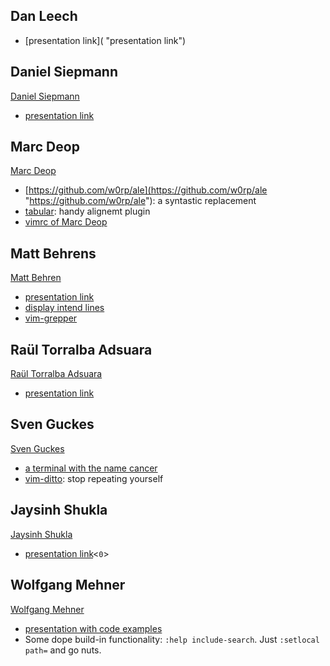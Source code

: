 ## Dan Leech

- [presentation link]( "presentation link")


## Daniel Siepmann

[Daniel Siepmann](https://daniel-siepmann.de/ "Daniel Siepmann")

- [presentation link](https://daniel-siepmann.de/Talk/Writing-NeoVim-Plugins-using-Python-Plugin-API.html "presentation link")


## Marc Deop

[Marc Deop](https://github.com/marcdeop "Marc Deop")

- [https://github.com/w0rp/ale](https://github.com/w0rp/ale "https://github.com/w0rp/ale"): a syntastic
replacement
- [tabular](https://raw.githubusercontent.com/godlygeek/tabular/master/doc/Tabular.txt "tabular"): handy alignemt
plugin
- [vimrc of Marc Deop](https://github.com/marcdeop/dotfiles/blob/master/.vimrc "vimrc of Marc Deop")


## Matt Behrens

[Matt Behren](https://github.com/askedrelic "Matt Behren")

- [presentation link](https://files.asktherelic.com/vimfest2017_-_vim_the_ide.pdf "presentation link")
- [display intend lines](https://github.com/nathanaelkane/vim-indent-guides "display intend lines")
- [vim-grepper](https://github.com/mhinz/vim-grepper "vim-grepper")


## Raül Torralba Adsuara

[Raül Torralba Adsuara](https://github.com/rtorralba "Raül Torralba Adsuara")

- [presentation
link](https://docs.google.com/presentation/d/1is1VNhquIW6qEEeL9U6VvxXVkDmqj6gqibjlBnj61b0/edit#slide=id.p "presentation link")


## Sven Guckes

[Sven Guckes](http://www.guckes.net/ "Sven Guckes")

- [a terminal with the name cancer](https://github.com/meh/cancer "a terminal with the name cancer")
- [vim-ditto](https://github.com/dbmrq/vim-ditto "vim-ditto"): stop repeating yourself


## Jaysinh Shukla

[Jaysinh Shukla](https://github.com/ultimatecoder "Jaysinh Shukla")

- [presentation
link](https://docs.google.com/presentation/d/1rbX_P61R7kFfABUWPfTTr0eJTap3FsDOZz2vIq_u_Zw/edit?usp=sharing "presentation link")<`0`>


## Wolfgang Mehner

[Wolfgang Mehner](https://github.com/WolfgangMehner "Wolfgang Mehner")

- [presentation with code examples](https://github.com/WolfgangMehner/Vim-Mapathon "presentation with code examples")
- Some dope build-in functionality: `:help include-search`. Just `:setlocal path=` and go nuts.

